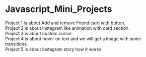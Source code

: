 # Javascript_Mini_Projects
Project 1 is about Add and remove Friend card with button. <br>
Project 2 is about instagram like animation with card section.<br>
Project 3 is about custom cursor.<br>
Project 4 is about hover on text and we will get a image with some transitions.<br>
Project 5 is about instagram story how it works.
